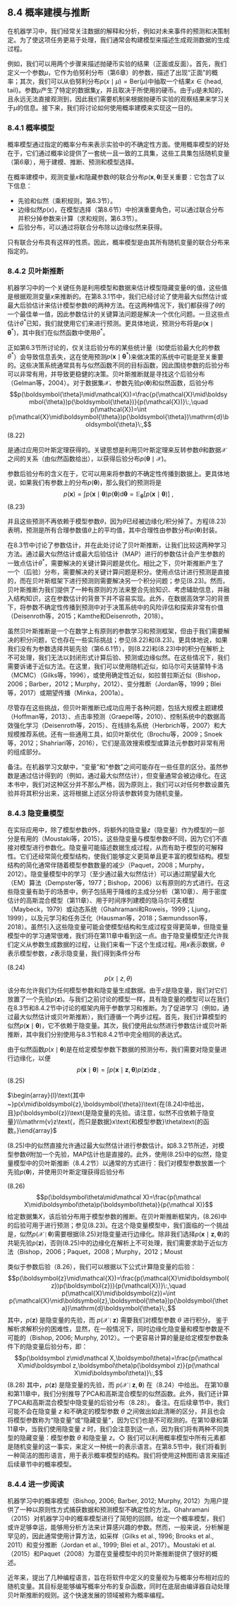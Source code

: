 ## 8.4 概率建模与推断

在机器学习中，我们经常关注数据的解释和分析，例如对未来事件的预测和决策制定。为了使这项任务更易于处理，我们通常会构建模型来描述生成观测数据的生成过程。

例如，我们可以用两个步骤来描述抛硬币实验的结果（正面或反面）。首先，我们定义一个参数$\mu$，它作为伯努利分布（第6章）的参数，描述了出现“正面”的概率；其次，我们可以从伯努利分布$p(x\mid\mu)=\text{Ber}(\mu)$中抽取一个结果$x\in\{\text{head}, \text{tail}\}$。参数$\mu$产生了特定的数据集$\chi$，并且取决于所使用的硬币。由于$\mu$是未知的，且永远无法直接观测到，因此我们需要机制来根据抛硬币实验的观察结果来学习关于$\mu$的信息。接下来，我们将讨论如何使用概率建模来实现这一目的。

### 8.4.1 概率模型

概率模型通过指定的概率分布来表示实验中的不确定性方面。使用概率模型的好处在于，它们通过概率论提供了一套统一且一致的工具集，这些工具集包括随机变量（第6章），用于建模、推断、预测和模型选择。

在概率建模中，观测变量$x$和隐藏参数$\theta$的联合分布$p(\boldsymbol x,\boldsymbol{\theta})$至关重要：它包含了以下信息：

- 先验和似然（乘积规则，第6.3节）。
- 边缘似然$p(x)$，在模型选择（第8.6节）中扮演重要角色，可以通过联合分布并积分掉参数来计算（求和规则，第6.3节）。
- 后验分布，可以通过将联合分布除以边缘似然来获得。

只有联合分布具有这样的性质。因此，概率模型是由其所有随机变量的联合分布来指定的。

### 8.4.2 贝叶斯推断

机器学习中的一个关键任务是利用模型和数据来估计模型隐藏变量$\theta$的值，这些值是根据观测变量$x$来推断的。在第8.3.1节中，我们已经讨论了使用最大似然估计或最大后验估计来估计模型参数$\theta$的两种方法。在这两种情况下，我们都获得了$\theta$的一个最佳单一值，因此参数估计的关键算法问题是解决一个优化问题。一旦这些点估计$\theta^*$已知，我们就使用它们来进行预测。更具体地说，预测分布将是$p(\boldsymbol{x}\mid\boldsymbol{\theta}^*)$，其中我们在似然函数中使用$\theta^*$。

正如第6.3节所讨论的，仅关注后验分布的某些统计量（如使后验最大化的参数$\theta^*$）会导致信息丢失，这在使用预测$p(\boldsymbol x\mid\boldsymbol\theta^*)$来做决策的系统中可能是至关重要的。这些决策系统通常具有与似然函数不同的目标函数，因此围绕参数的后验分布可以非常有用，并导致更稳健的决策。贝叶斯推断就是寻找这个后验分布（Gelman等，2004）。对于数据集$\mathcal{X}$、参数先验$p(\boldsymbol{\theta})$和似然函数，后验分布
$$p(\boldsymbol{\theta}\mid\mathcal{X})=\frac{p(\mathcal{X}\mid\boldsymbol{\theta})p(\boldsymbol{\theta})}{p(\mathcal{X})}\:,\quad p(\mathcal{X})=\int p(\mathcal{X}\mid\boldsymbol{\theta})p(\boldsymbol{\theta})\mathrm{d}\boldsymbol{\theta}\:,$$
(8.22)

是通过应用贝叶斯定理获得的。关键思想是利用贝叶斯定理来反转参数$\theta$和数据$\mathcal{X}$之间的关系（由似然函数给出），以获得后验分布$p(\boldsymbol{\theta}\mid\mathcal{X})$。

参数后验分布的含义在于，它可以用来将参数的不确定性传播到数据上。更具体地说，如果我们有参数上的分布$p(\boldsymbol{\theta})$，那么我们的预测将是
$$p(\boldsymbol{x})=\int p(\boldsymbol{x}\mid\boldsymbol{\theta})p(\boldsymbol{\theta})\mathrm{d}\boldsymbol{\theta}=\mathbb{E}_{\boldsymbol{\theta}}[p(\boldsymbol{x}\mid\boldsymbol{\theta})]\:,$$
(8.23)

并且这些预测不再依赖于模型参数$\theta$，因为$\theta$已经被边缘化/积分掉了。方程(8.23)表明，预测是所有合理参数值$\theta$上的平均值，其中合理性由参数分布$p(\boldsymbol{\theta})$封装。

在8.3节中讨论了参数估计，并在此处讨论了贝叶斯推断，让我们比较这两种学习方法。通过最大似然估计或最大后验估计（MAP）进行的参数估计会产生参数的一致点估计$\theta^*$，需要解决的关键计算问题是优化。相比之下，贝叶斯推断产生了一个（后验）分布，需要解决的关键计算问题是积分。使用点估计进行预测是直接的，而在贝叶斯框架下进行预测则需要解决另一个积分问题；参见(8.23)。然而，贝叶斯推断为我们提供了一种有原则的方法来整合先验知识、考虑辅助信息，并融入结构知识，这在参数估计的背景下并不容易实现。此外，在数据高效学习的背景下，将参数不确定性传播到预测中对于决策系统中的风险评估和探索非常有价值（Deisenroth等，2015；Kamthe和Deisenroth，2018）。

虽然贝叶斯推断是一个在数学上有原则的参数学习和预测框架，但由于我们需要解决的积分问题，它也存在一些实际挑战；参见(8.22)和(8.23)。更具体地说，如果我们没有为参数选择共轭先验（第6.6.1节），则(8.22)和(8.23)中的积分在解析上不可处理，我们无法以封闭形式计算后验、预测或边缘似然。在这些情况下，我们需要诉诸于近似方法。在这里，我们可以使用随机近似，如马尔可夫链蒙特卡洛（MCMC）（Gilks等，1996），或使用确定性近似，如拉普拉斯近似（Bishop，2006；Barber，2012；Murphy，2012）、变分推断（Jordan等，1999；Blei等，2017）或期望传播（Minka，2001a）。

尽管存在这些挑战，但贝叶斯推断已成功应用于各种问题，包括大规模主题建模（Hoffman等，2013）、点击率预测（Graepel等，2010）、控制系统中的数据高效强化学习（Deisenroth等，2015）、在线排名系统（Herbrich等，2007）和大规模推荐系统。还有一些通用工具，如贝叶斯优化（Brochu等，2009；Snoek等，2012；Shahriari等，2016），它们是高效搜索模型或算法元参数时非常有用的组成部分。

备注。在机器学习文献中，“变量”和“参数”之间可能存在一些任意的区分。虽然参数是通过估计得到的（例如，通过最大似然估计），但变量通常会被边缘化。在这本书中，我们对这种区分并不那么严格，因为原则上，我们可以对任何参数设置先验并将其积分出来，这将根据上述区分将该参数转变为随机变量。

### 8.4.3 隐变量模型

在实际应用中，除了模型参数$\theta$外，将额外的隐变量$z$（隐变量）作为模型的一部分是有用的（Moustaki等，2015）。这些隐变量与模型参数$\theta$不同，因为它们不直接对模型进行参数化。隐变量可能描述数据生成过程，从而有助于模型的可解释性。它们还经常简化模型结构，使我们能够定义更简单且更丰富的模型结构。模型结构的简化通常伴随着模型参数数量的减少（Paquet，2008；Murphy，2012）。隐变量模型中的学习（至少通过最大似然估计）可以通过期望最大化（EM）算法（Dempster等，1977；Bishop，2006）以有原则的方式进行。在这些隐变量有助于的场景中，例子包括用于降维的主成分分析（第10章）、用于密度估计的高斯混合模型（第11章）、用于时间序列建模的隐马尔可夫模型（Maybeck，1979）或动态系统（Ghahramani和Roweis，1999；Ljung，1999），以及元学习和任务泛化（Hausman等，2018；Sæmundsson等，2018）。虽然引入这些隐变量可能会使模型结构和生成过程变得更简单，但隐变量模型中的学习通常很难，我们将在第11章中看到这一点。由于隐变量模型还允许我们定义从参数生成数据的过程，让我们来看一下这个生成过程。用$x$表示数据，$\theta$表示模型参数，$z$表示隐变量，我们得到条件分布

(8.24)
$$p(x\mid z,\theta)$$
该分布允许我们为任何模型参数和隐变量生成数据。由于$z$是隐变量，我们对它们放置了一个先验$p(\boldsymbol{z})$。与我们之前讨论的模型一样，具有隐变量的模型可以在我们在8.3节和8.4.2节中讨论的框架内用于参数学习和推断。为了促进学习（例如，通过最大似然估计或贝叶斯推断），我们遵循一个两步过程。首先，我们计算模型的似然$p(\boldsymbol x\mid\boldsymbol{\theta})$，它不依赖于隐变量。其次，我们使用此似然进行参数估计或贝叶斯推断，其中我们分别使用与8.3节和8.4.2节中完全相同的表达式。

由于似然函数$p(x\mid\boldsymbol{\theta})$是在给定模型参数下数据的预测分布，我们需要对隐变量进行边缘化，以便
$$p(\boldsymbol{x}\mid\boldsymbol{\theta})=\int p(\boldsymbol{x}\mid\boldsymbol{z},\boldsymbol{\theta})p(\boldsymbol{z})\mathrm{d}\boldsymbol{z}\:,$$
(8.25)

$\begin{array}{l}\text{其中~}p(x\mid\boldsymbol{z},\boldsymbol{\theta})\text{在(8.24)中给出，且}p(\boldsymbol{z})\text{是隐变量的先验。请注意，似然不应依赖于隐变量}\\\mathrm{v}z\text{，而只是数据}x\text{和模型参数}\theta\text{的函数。}\end{array}$

(8.25)中的似然直接允许通过最大似然估计进行参数估计。如8.3.2节所述，对模型参数$\theta$附加一个先验，MAP估计也是直接的。此外，使用(8.25)中的似然，隐变量模型中的贝叶斯推断（8.4.2节）以通常的方式进行：我们对模型参数放置一个先验$p(\boldsymbol{\theta})$，并使用贝叶斯定理获得后验分布

(8.26)
$$p(\boldsymbol\theta\mid\mathcal X)=\frac{p(\mathcal X\mid\boldsymbol\theta)p(\boldsymbol\theta)}{p(\mathcal X)}$$
给定数据集$X$，该后验分布用于模型参数的推断。在贝叶斯推断框架内，(8.26)中的后验可用于进行预测；参见(8.23)。在这个隐变量模型中，我们面临的一个挑战是，似然$p(\mathcal{X}\mid\boldsymbol{\theta})$需要根据(8.25)对隐变量进行边缘化。除非我们选择$p(\boldsymbol{x}\mid\boldsymbol{z},\boldsymbol{\theta})$的共轭先验$p(\boldsymbol{z})$，否则(8.25)中的边缘化在解析上不可处理，我们需要求助于近似方法（Bishop，2006；Paquet，2008；Murphy，2012；Moust

类似于参数后验（8.26），我们可以根据以下公式计算隐变量的后验：
$$p(\boldsymbol{z}\mid\mathcal{X})=\frac{p(\mathcal{X}\mid\boldsymbol{z})p(\boldsymbol{z})}{p(\mathcal{X})}\:,\quad p(\mathcal{X}\mid\boldsymbol{z})=\int p(\mathcal{X}\mid\boldsymbol{z},\boldsymbol{\theta})p(\boldsymbol{\theta})\mathrm{d}\boldsymbol{\theta}\:,$$
其中，$p(\boldsymbol{z})$ 是隐变量的先验，而 $p(\mathcal{X}\mid\boldsymbol{z})$ 需要我们对模型参数 $\theta$ 进行积分。
鉴于解析求解积分的困难性，显然，在一般情况下，同时边缘化隐变量和模型参数是不可能的（Bishop, 2006; Murphy, 2012）。一个更容易计算的量是给定模型参数条件下的隐变量后验分布，即：
$$p(\boldsymbol z\mid\mathcal X,\boldsymbol\theta)=\frac{p(\mathcal X\mid\boldsymbol z,\boldsymbol\theta)p(\boldsymbol z)}{p(\mathcal X\mid\boldsymbol\theta)}\:,$$
(8.28)
其中，$p(\boldsymbol{z})$ 是隐变量的先验，而 $p(\mathcal{X}\mid\boldsymbol{z},\boldsymbol{\theta})$ 在（8.24）中给出。
在第10章和第11章中，我们分别推导了PCA和高斯混合模型的似然函数。此外，我们还计算了PCA和高斯混合模型中隐变量的后验分布（8.28）。
备注。在后续章节中，我们可能不会在隐变量 $z$ 和不确定的模型参数 $\theta$ 之间做出如此清晰的区分，并且也会将模型参数称为“隐变量”或“隐藏变量”，因为它们也是不可观测的。在第10章和第11章中，当我们使用隐变量 $z$ 时，我们会注意到这一点，因为我们将有两种不同类型的隐藏变量：模型参数 $\theta$ 和隐变量 $z$。$\Diamond$
我们可以利用概率模型中所有元素都是随机变量的这一事实，来定义一种统一的表示语言。在第8.5节中，我们将看到一种简洁的图形语言，用于表示概率模型的结构。我们将使用这种图形语言来描述后续章节中的概率模型。

### 8.4.4 进一步阅读

机器学习中的概率模型（Bishop, 2006; Barber, 2012; Murphy, 2012）为用户提供了一种以原则性方式捕获数据和预测模型不确定性的方法。Ghahramani（2015）对机器学习中的概率模型进行了简短的回顾。给定一个概率模型，我们或许足够幸运，能够用分析方法来计算感兴趣的参数。然而，一般来说，分析解是罕见的，因此通常使用计算方法，如采样（Gilks et al., 1996; Brooks et al., 2011）和变分推断（Jordan et al., 1999; Blei et al., 2017）。Moustaki et al.（2015）和Paquet（2008）为潜在变量模型中的贝叶斯推断提供了很好的概述。

近年来，提出了几种编程语言，旨在将软件中定义的变量视为与概率分布相对应的随机变量。其目标是能够编写概率分布的复杂函数，同时在底层由编译器自动处理贝叶斯推断的规则。这个快速发展的领域被称为概率编程。

